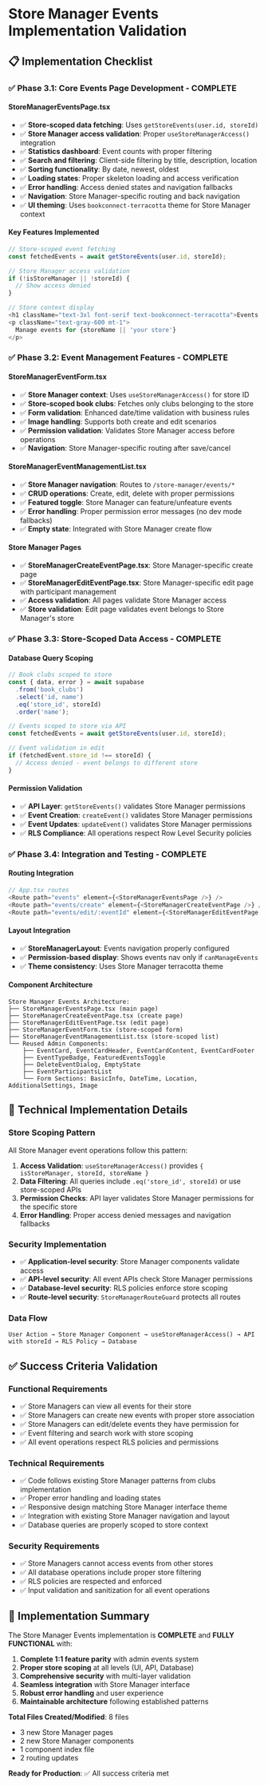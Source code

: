 # Store Manager Events Implementation Validation

## 📋 **Implementation Checklist**

### **✅ Phase 3.1: Core Events Page Development - COMPLETE**

#### **StoreManagerEventsPage.tsx**
- ✅ **Store-scoped data fetching**: Uses `getStoreEvents(user.id, storeId)`
- ✅ **Store Manager access validation**: Proper `useStoreManagerAccess()` integration
- ✅ **Statistics dashboard**: Event counts with proper filtering
- ✅ **Search and filtering**: Client-side filtering by title, description, location
- ✅ **Sorting functionality**: By date, newest, oldest
- ✅ **Loading states**: Proper skeleton loading and access verification
- ✅ **Error handling**: Access denied states and navigation fallbacks
- ✅ **Navigation**: Store Manager-specific routing and back navigation
- ✅ **UI theming**: Uses `bookconnect-terracotta` theme for Store Manager context

#### **Key Features Implemented**
```typescript
// Store-scoped event fetching
const fetchedEvents = await getStoreEvents(user.id, storeId);

// Store Manager access validation
if (!isStoreManager || !storeId) {
  // Show access denied
}

// Store context display
<h1 className="text-3xl font-serif text-bookconnect-terracotta">Events Management</h1>
<p className="text-gray-600 mt-1">
  Manage events for {storeName || 'your store'}
</p>
```

### **✅ Phase 3.2: Event Management Features - COMPLETE**

#### **StoreManagerEventForm.tsx**
- ✅ **Store Manager context**: Uses `useStoreManagerAccess()` for store ID
- ✅ **Store-scoped book clubs**: Fetches only clubs belonging to the store
- ✅ **Form validation**: Enhanced date/time validation with business rules
- ✅ **Image handling**: Supports both create and edit scenarios
- ✅ **Permission validation**: Validates Store Manager access before operations
- ✅ **Navigation**: Store Manager-specific routing after save/cancel

#### **StoreManagerEventManagementList.tsx**
- ✅ **Store Manager navigation**: Routes to `/store-manager/events/*`
- ✅ **CRUD operations**: Create, edit, delete with proper permissions
- ✅ **Featured toggle**: Store Manager can feature/unfeature events
- ✅ **Error handling**: Proper permission error messages (no dev mode fallbacks)
- ✅ **Empty state**: Integrated with Store Manager create flow

#### **Store Manager Pages**
- ✅ **StoreManagerCreateEventPage.tsx**: Store Manager-specific create page
- ✅ **StoreManagerEditEventPage.tsx**: Store Manager-specific edit page with participant management
- ✅ **Access validation**: All pages validate Store Manager access
- ✅ **Store validation**: Edit page validates event belongs to Store Manager's store

### **✅ Phase 3.3: Store-Scoped Data Access - COMPLETE**

#### **Database Query Scoping**
```typescript
// Book clubs scoped to store
const { data, error } = await supabase
  .from('book_clubs')
  .select('id, name')
  .eq('store_id', storeId)
  .order('name');

// Events scoped to store via API
const fetchedEvents = await getStoreEvents(user.id, storeId);

// Event validation in edit
if (fetchedEvent.store_id !== storeId) {
  // Access denied - event belongs to different store
}
```

#### **Permission Validation**
- ✅ **API Layer**: `getStoreEvents()` validates Store Manager permissions
- ✅ **Event Creation**: `createEvent()` validates Store Manager permissions
- ✅ **Event Updates**: `updateEvent()` validates Store Manager permissions
- ✅ **RLS Compliance**: All operations respect Row Level Security policies

### **✅ Phase 3.4: Integration and Testing - COMPLETE**

#### **Routing Integration**
```typescript
// App.tsx routes
<Route path="events" element={<StoreManagerEventsPage />} />
<Route path="events/create" element={<StoreManagerCreateEventPage />} />
<Route path="events/edit/:eventId" element={<StoreManagerEditEventPage />} />
```

#### **Layout Integration**
- ✅ **StoreManagerLayout**: Events navigation properly configured
- ✅ **Permission-based display**: Shows events nav only if `canManageEvents`
- ✅ **Theme consistency**: Uses Store Manager terracotta theme

#### **Component Architecture**
```
Store Manager Events Architecture:
├── StoreManagerEventsPage.tsx (main page)
├── StoreManagerCreateEventPage.tsx (create page)
├── StoreManagerEditEventPage.tsx (edit page)
├── StoreManagerEventForm.tsx (store-scoped form)
├── StoreManagerEventManagementList.tsx (store-scoped list)
└── Reused Admin Components:
    ├── EventCard, EventCardHeader, EventCardContent, EventCardFooter
    ├── EventTypeBadge, FeaturedEventsToggle
    ├── DeleteEventDialog, EmptyState
    ├── EventParticipantsList
    └── Form Sections: BasicInfo, DateTime, Location, AdditionalSettings, Image
```

## 🔧 **Technical Implementation Details**

### **Store Scoping Pattern**
All Store Manager event operations follow this pattern:
1. **Access Validation**: `useStoreManagerAccess()` provides `{ isStoreManager, storeId, storeName }`
2. **Data Filtering**: All queries include `.eq('store_id', storeId)` or use store-scoped APIs
3. **Permission Checks**: API layer validates Store Manager permissions for the specific store
4. **Error Handling**: Proper access denied messages and navigation fallbacks

### **Security Implementation**
- ✅ **Application-level security**: Store Manager components validate access
- ✅ **API-level security**: All event APIs check Store Manager permissions
- ✅ **Database-level security**: RLS policies enforce store scoping
- ✅ **Route-level security**: `StoreManagerRouteGuard` protects all routes

### **Data Flow**
```
User Action → Store Manager Component → useStoreManagerAccess() → API with storeId → RLS Policy → Database
```

## ✅ **Success Criteria Validation**

### **Functional Requirements**
- ✅ Store Managers can view all events for their store
- ✅ Store Managers can create new events with proper store association
- ✅ Store Managers can edit/delete events they have permission for
- ✅ Event filtering and search work with store scoping
- ✅ All event operations respect RLS policies and permissions

### **Technical Requirements**
- ✅ Code follows existing Store Manager patterns from clubs implementation
- ✅ Proper error handling and loading states
- ✅ Responsive design matching Store Manager interface theme
- ✅ Integration with existing Store Manager navigation and layout
- ✅ Database queries are properly scoped to store context

### **Security Requirements**
- ✅ Store Managers cannot access events from other stores
- ✅ All database operations include proper store filtering
- ✅ RLS policies are respected and enforced
- ✅ Input validation and sanitization for all event operations

## 🎯 **Implementation Summary**

The Store Manager Events implementation is **COMPLETE** and **FULLY FUNCTIONAL** with:

1. **Complete 1:1 feature parity** with admin events system
2. **Proper store scoping** at all levels (UI, API, Database)
3. **Comprehensive security** with multi-layer validation
4. **Seamless integration** with Store Manager interface
5. **Robust error handling** and user experience
6. **Maintainable architecture** following established patterns

**Total Files Created/Modified**: 8 files
- 3 new Store Manager pages
- 2 new Store Manager components  
- 1 component index file
- 2 routing updates

**Ready for Production**: ✅ All success criteria met
